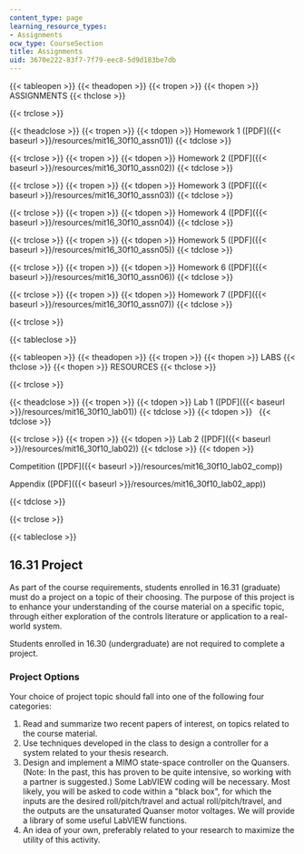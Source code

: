 ```yaml
---
content_type: page
learning_resource_types:
- Assignments
ocw_type: CourseSection
title: Assignments
uid: 3670e222-83f7-7f79-eec8-5d9d183be7db
---
```


{{< tableopen >}}
{{< theadopen >}}
{{< tropen >}}
{{< thopen >}}
ASSIGNMENTS
{{< thclose >}}

{{< trclose >}}

{{< theadclose >}}
{{< tropen >}}
{{< tdopen >}}
Homework 1 ([PDF]({{< baseurl >}}/resources/mit16_30f10_assn01))
{{< tdclose >}}

{{< trclose >}}
{{< tropen >}}
{{< tdopen >}}
Homework 2 ([PDF]({{< baseurl >}}/resources/mit16_30f10_assn02))
{{< tdclose >}}

{{< trclose >}}
{{< tropen >}}
{{< tdopen >}}
Homework 3 ([PDF]({{< baseurl >}}/resources/mit16_30f10_assn03))
{{< tdclose >}}

{{< trclose >}}
{{< tropen >}}
{{< tdopen >}}
Homework 4 ([PDF]({{< baseurl >}}/resources/mit16_30f10_assn04))
{{< tdclose >}}

{{< trclose >}}
{{< tropen >}}
{{< tdopen >}}
Homework 5 ([PDF]({{< baseurl >}}/resources/mit16_30f10_assn05))
{{< tdclose >}}

{{< trclose >}}
{{< tropen >}}
{{< tdopen >}}
Homework 6 ([PDF]({{< baseurl >}}/resources/mit16_30f10_assn06))
{{< tdclose >}}

{{< trclose >}}
{{< tropen >}}
{{< tdopen >}}
Homework 7 ([PDF]({{< baseurl >}}/resources/mit16_30f10_assn07))
{{< tdclose >}}

{{< trclose >}}

{{< tableclose >}}

{{< tableopen >}}
{{< theadopen >}}
{{< tropen >}}
{{< thopen >}}
LABS
{{< thclose >}}
{{< thopen >}}
RESOURCES
{{< thclose >}}

{{< trclose >}}

{{< theadclose >}}
{{< tropen >}}
{{< tdopen >}}
Lab 1 ([PDF]({{< baseurl >}}/resources/mit16_30f10_lab01))
{{< tdclose >}}
{{< tdopen >}}
 
{{< tdclose >}}

{{< trclose >}}
{{< tropen >}}
{{< tdopen >}}
Lab 2 ([PDF]({{< baseurl >}}/resources/mit16_30f10_lab02))
{{< tdclose >}}
{{< tdopen >}}


Competition ([PDF]({{< baseurl >}}/resources/mit16_30f10_lab02_comp))

Appendix ([PDF]({{< baseurl >}}/resources/mit16_30f10_lab02_app))


{{< tdclose >}}

{{< trclose >}}

{{< tableclose >}}

16.31 Project
-------------

As part of the course requirements, students enrolled in 16.31 (graduate) must do a project on a topic of their choosing. The purpose of this project is to enhance your understanding of the course material on a specific topic, through either exploration of the controls literature or application to a real-world system.

Students enrolled in 16.30 (undergraduate) are not required to complete a project.

### Project Options

Your choice of project topic should fall into one of the following four categories:

1.  Read and summarize two recent papers of interest, on topics related to the course material.
2.  Use techniques developed in the class to design a controller for a system related to your thesis research.
3.  Design and implement a MIMO state-space controller on the Quansers. (Note: In the past, this has proven to be quite intensive, so working with a partner is suggested.) Some LabVIEW coding will be necessary. Most likely, you will be asked to code within a "black box", for which the inputs are the desired roll/pitch/travel and actual roll/pitch/travel, and the outputs are the unsaturated Quanser motor voltages. We will provide a library of some useful LabVIEW functions.
4.  An idea of your own, preferably related to your research to maximize the utility of this activity.